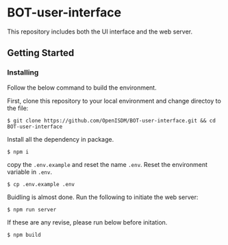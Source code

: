 # BOT-user-interface

This repository includes both the UI interface and the web server.

## Getting Started

### Installing

Follow the below command to build the environment.

First, clone this repository to your local environment and change directoy to the file:
```
$ git clone https://github.com/OpenISDM/BOT-user-interface.git && cd BOT-user-interface
```

Install all the dependency in package.
```
$ npm i
```

copy the `.env.example` and reset the name `.env`. Reset the environment variable in `.env`.
```
$ cp .env.example .env
```

Buidling is almost done. Run the following to initiate the web server:
```
$ npm run server
```
If these are any revise, please run below before initation.
```
$ npm build
```
